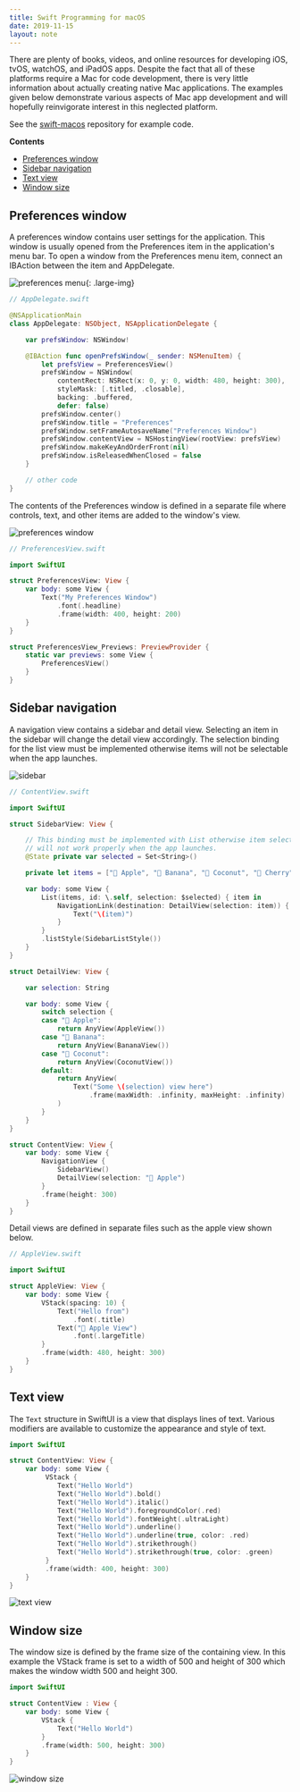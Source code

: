 ```yaml
---
title: Swift Programming for macOS
date: 2019-11-15
layout: note
---
```


There are plenty of books, videos, and online resources for developing iOS, tvOS, watchOS, and iPadOS apps. Despite the fact that all of these platforms require a Mac for code development, there is very little information about actually creating native Mac applications. The examples given below demonstrate various aspects of Mac app development and will hopefully reinvigorate interest in this neglected platform.

See the [swift-macos](https://github.com/wigging/swift-macos) repository for example code.

**Contents**

- [Preferences window](#preferences-window)
- [Sidebar navigation](#sidebar-navigation)
- [Text view](#text-view)
- [Window size](#window-size)

## Preferences window

A preferences window contains user settings for the application. This window is usually opened from the Preferences item in the application's menu bar. To open a window from the Preferences menu item, connect an IBAction between the item and AppDelegate.

![preferences menu](/assets/images/preferences-menu.png){: .large-img}

```swift
// AppDelegate.swift

@NSApplicationMain
class AppDelegate: NSObject, NSApplicationDelegate {

    var prefsWindow: NSWindow!

    @IBAction func openPrefsWindow(_ sender: NSMenuItem) {
        let prefsView = PreferencesView()
        prefsWindow = NSWindow(
            contentRect: NSRect(x: 0, y: 0, width: 480, height: 300),
            styleMask: [.titled, .closable],
            backing: .buffered,
            defer: false)
        prefsWindow.center()
        prefsWindow.title = "Preferences"
        prefsWindow.setFrameAutosaveName("Preferences Window")
        prefsWindow.contentView = NSHostingView(rootView: prefsView)
        prefsWindow.makeKeyAndOrderFront(nil)
        prefsWindow.isReleasedWhenClosed = false
    }

    // other code
}
```

The contents of the Preferences window is defined in a separate file where controls, text, and other items are added to the window's view.

![preferences window](/assets/images/preferences-window.png)

```swift
// PreferencesView.swift

import SwiftUI

struct PreferencesView: View {
    var body: some View {
        Text("My Preferences Window")
            .font(.headline)
            .frame(width: 400, height: 200)
    }
}

struct PreferencesView_Previews: PreviewProvider {
    static var previews: some View {
        PreferencesView()
    }
}
```

## Sidebar navigation

A navigation view contains a sidebar and detail view. Selecting an item in the sidebar will change the detail view accordingly. The selection binding for the list view must be implemented otherwise items will not be selectable when the app launches.

![sidebar](/assets/images/sidebar.png)

```swift
// ContentView.swift

import SwiftUI

struct SidebarView: View {

    // This binding must be implemented with List otherwise item selection
    // will not work properly when the app launches.
    @State private var selected = Set<String>()

    private let items = ["🍎 Apple", "🍌 Banana", "🥥 Coconut", "🍒 Cherry", "🥜 Peanut", "🍑 Peach", "🍅 Tomato", "🍞 Bread", "🍕 Pizza", "🥦 Broccoli", "🥝 Kiwi", "🧀 Cheese", "🍉 Watermelon"]

    var body: some View {
        List(items, id: \.self, selection: $selected) { item in
            NavigationLink(destination: DetailView(selection: item)) {
                Text("\(item)")
            }
        }
        .listStyle(SidebarListStyle())
    }
}

struct DetailView: View {

    var selection: String

    var body: some View {
        switch selection {
        case "🍎 Apple":
            return AnyView(AppleView())
        case "🍌 Banana":
            return AnyView(BananaView())
        case "🥥 Coconut":
            return AnyView(CoconutView())
        default:
            return AnyView(
                Text("Some \(selection) view here")
                    .frame(maxWidth: .infinity, maxHeight: .infinity)
            )
        }
    }
}

struct ContentView: View {
    var body: some View {
        NavigationView {
            SidebarView()
            DetailView(selection: "🍎 Apple")
        }
        .frame(height: 300)
    }
}
```

Detail views are defined in separate files such as the apple view shown below.

```swift
// AppleView.swift

import SwiftUI

struct AppleView: View {
    var body: some View {
        VStack(spacing: 10) {
            Text("Hello from")
                .font(.title)
            Text("🍎 Apple View")
                .font(.largeTitle)
        }
        .frame(width: 480, height: 300)
    }
}
```

## Text view

The `Text` structure in SwiftUI is a view that displays lines of text. Various modifiers are available to customize the appearance and style of text.

```swift
import SwiftUI

struct ContentView: View {
    var body: some View {
         VStack {
            Text("Hello World")
            Text("Hello World").bold()
            Text("Hello World").italic()
            Text("Hello World").foregroundColor(.red)
            Text("Hello World").fontWeight(.ultraLight)
            Text("Hello World").underline()
            Text("Hello World").underline(true, color: .red)
            Text("Hello World").strikethrough()
            Text("Hello World").strikethrough(true, color: .green)
         }
         .frame(width: 400, height: 300)
    }
}
```

![text view](/assets/images/text-view.png)

## Window size

The window size is defined by the frame size of the containing view. In this example the VStack frame is set to a width of 500 and height of 300 which makes the window width 500 and height 300.

```swift
import SwiftUI

struct ContentView : View {
    var body: some View {
        VStack {
            Text("Hello World")
        }
        .frame(width: 500, height: 300)
    }
}
```

![window size](/assets/images/window-size.png)

